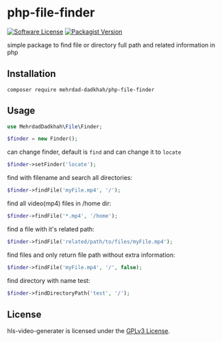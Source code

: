 # php-file-finder

[![Software License](https://img.shields.io/badge/license-GPL-brightgreen.svg?style=flat-square)](LICENSE)
[![Packagist Version](https://img.shields.io/packagist/v/Mehrdad-Dadkhah/php-file-finder.svg?style=flat-square)](https://packagist.org/packages/mehrdad-dadkhah/php-file-finder)


simple package to find file or directory full path and related information in php 


## Installation

```
composer require mehrdad-dadkhah/php-file-finder
```

## Usage
```PHP
use MehrdadDadkhah\File\Finder;

$finder = new Finder();

```

can change finder, default is `find` and can change it to `locate`

```PHP
$finder->setFinder('locate');
```

find with filename and search all directories:

```PHP
$finder->findFile('myFile.mp4', '/');
```

find all video(mp4) files in /home dir:

```PHP
$finder->findFile('*.mp4', '/home');
```

find a file with it's related path:

```PHP
$finder->findFile('related/path/to/files/myFile.mp4');
```

find files and only return file path without extra information:

```PHP
$finder->findFile('myFile.mp4', '/', false);
```

find directory with name test:

```PHP
$finder->findDirectoryPath('test', '/');
```


## License

hls-video-generater is licensed under the [GPLv3 License](http://opensource.org/licenses/GPL).